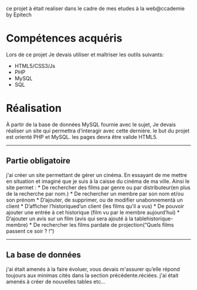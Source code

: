 ce projet à était realiser dans le cadre de mes etudes à la web@ccademie by Epitech
# Compétences acquéris
Lors de ce projet Je devais utiliser et maîtriser les outils suivants:
  * HTML5/CSS3/Js
  * PHP
  * MySQL
  * SQL
  
# Réalisation

À partir de la base de données MySQL fournie avec le sujet, Je devais  réaliser un site qui permettra d’interagir avec cette dernière. le but du projet est orienté PHP et MySQL. les pages devra être valide HTML5.

----------------

## Partie obligatoire
      
j'ai créer un site permettant de gérer un cinéma. En essayant de me mettre en situation et imaginé  que je suis à la caisse du cinéma de ma ville. Ainsi le site  permet :
    * De rechercher des films par genre ou par distributeur(en plus de la recherche par nom.)
    * De rechercher un membre par son nom et/ou son prénom
    * D’ajouter, de supprimer, ou de modifier unabonnementà un client
    * D’afficher l’historiqued’un client (les films qu’il a vus)
    * De pouvoir ajouter une entrée à cet historique (film vu par le membre aujourd’hui)
    * D’ajouter un avis sur un film (avis qui sera ajouté à la tablehistorique-membre)
    * De rechercher les films pardate de projection(“Quels films passent ce soir ? !”)
    
----------------

## La base de données
j'ai était amenés à la faire évoluer, vous devais m'assurer qu’elle répond toujours aux minimas cités dans la section précédente.réciées. j'ai était  amenés à créer de nouvelles tables etc...

